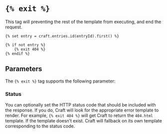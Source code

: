 # `{% exit %}`

This tag will preventing the rest of the template from executing, and end the request.

```twig
{% set entry = craft.entries.id(entryId).first() %}

{% if not entry %}
    {% exit 404 %}
{% endif %}
```

## Parameters

The `{% exit %}` tag supports the following parameter:

### Status

You can optionally set the HTTP status code that should be included with the response. If you do, Craft will look for the appropriate error template to render. For example, `{% exit 404 %}` will get Craft to return the `404.html` template. If the template doesn’t exist. Craft will fallback on its own template corresponding to the status code.
